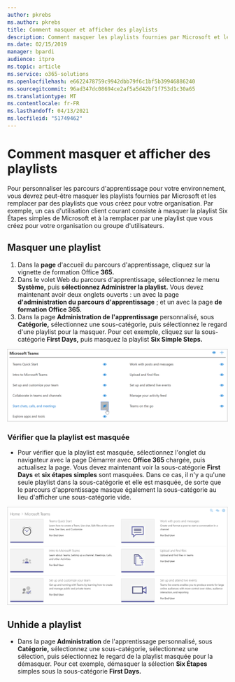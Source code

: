 ```yaml
---
author: pkrebs
ms.author: pkrebs
title: Comment masquer et afficher des playlists
description: Comment masquer les playlists fournies par Microsoft et les remplacer par des playlists que vous créez pour votre organisation.
ms.date: 02/15/2019
manager: bpardi
audience: itpro
ms.topic: article
ms.service: o365-solutions
ms.openlocfilehash: e6622478759c9942dbb79f6c1bf5b39946886240
ms.sourcegitcommit: 96ad347dc08694ce2af5a5d42bf1f753d1c30a65
ms.translationtype: MT
ms.contentlocale: fr-FR
ms.lasthandoff: 04/13/2021
ms.locfileid: "51749462"
---
```

# <a name="how-to-hide-and-show-playlists"></a>Comment masquer et afficher des playlists

Pour personnaliser les parcours d'apprentissage pour votre environnement, vous devrez peut-être masquer les playlists fournies par Microsoft et les remplacer par des playlists que vous créez pour votre organisation. Par exemple, un cas d'utilisation client courant consiste à masquer la playlist Six Étapes simples de Microsoft et à la remplacer par une playlist que vous créez pour votre organisation ou groupe d'utilisateurs. 

## <a name="hide-a-playlist"></a>Masquer une playlist

1. Dans la **page** d'accueil du parcours d'apprentissage, cliquez sur la vignette de formation Office **365.**
2. Dans le volet Web du parcours d'apprentissage, sélectionnez le menu **Système,** puis **sélectionnez Administrer la playlist.** Vous devez maintenant avoir deux onglets ouverts : un avec la page **d'administration du parcours d'apprentissage** ; et un avec la page **de formation Office 365.** 
3. Dans la page **Administration de l'apprentissage** personnalisé, sous **Catégorie,** sélectionnez une sous-catégorie, puis sélectionnez le regard d'une playlist pour la masquer. Pour cet exemple, cliquez sur la sous-catégorie **First Days,** puis masquez la playlist **Six Simple Steps.**  

![Onglet Navigateur affichant la page Commencer avec Office 365](cg-hideplaylist.png)

### <a name="verify-the-playlist-is-hidden"></a>Vérifier que la playlist est masquée
- Pour vérifier que la playlist est masquée, sélectionnez l'onglet du navigateur avec la page Démarrer avec **Office 365** chargée, puis actualisez la page. Vous devez maintenant voir la sous-catégorie **First Days** et **six étapes simples** sont masquées. Dans ce cas, il n'y a qu'une seule playlist dans la sous-catégorie et elle est masquée, de sorte que le parcours d'apprentissage masque également la sous-catégorie au lieu d'afficher une sous-catégorie vide. 

![Navigateur affichant la page Mise en place d'Office 365 actualisée](cg-hideplaylistrefresh.png)

## <a name="unhide-a-playlist"></a>Unhide a playlist

- Dans la page **Administration** de l'apprentissage personnalisé, sous **Catégorie,** sélectionnez une sous-catégorie, sélectionnez une sélection, puis sélectionnez le regard de la playlist masquée pour la démasquer. Pour cet exemple, démasquer la sélection **Six Étapes** simples sous la sous-catégorie **First Days.**  

